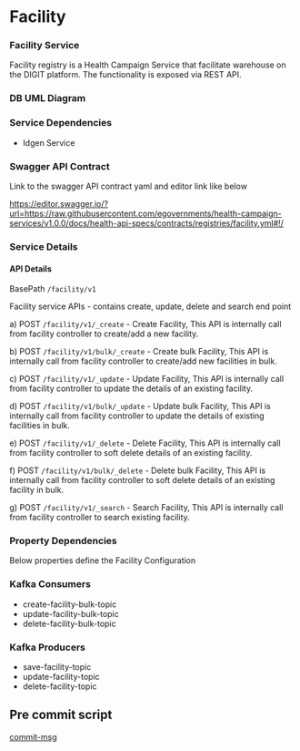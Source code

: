 # Facility

### Facility Service
Facility registry is a Health Campaign Service that facilitate warehouse on the DIGIT platform. The functionality is exposed via REST API.

### DB UML Diagram

[//]: # (<img src="/Users/menkagorakhapuriya/Documents/Health campaign/health-campaign-services/health-services/facility/facility-uml-diagram.png"/>)

### Service Dependencies
- Idgen Service

### Swagger API Contract
Link to the swagger API contract yaml and editor link like below

https://editor.swagger.io/?url=https://raw.githubusercontent.com/egovernments/health-campaign-services/v1.0.0/docs/health-api-specs/contracts/registries/facility.yml#!/

### Service Details

#### API Details
BasePath `/facility/v1`

Facility service APIs - contains create, update, delete and search end point

a) POST `/facility/v1/_create` - Create Facility, This API is internally call from facility controller to create/add a new facility.

b) POST `/facility/v1/bulk/_create` - Create bulk Facility, This API is internally call from facility controller to create/add new facilities in bulk.

c) POST `/facility/v1/_update` - Update Facility, This API is internally call from facility controller to update the details of an existing facility.

d) POST `/facility/v1/bulk/_update` - Update bulk Facility, This API is internally call from facility controller to update the details of existing facilities in bulk.

e) POST `/facility/v1/_delete` - Delete Facility, This API is internally call from facility controller to soft delete details of an existing facility.

f) POST `/facility/v1/bulk/_delete` - Delete bulk Facility, This API is internally call from facility controller to soft delete details of an existing facility in bulk.

g) POST `/facility/v1/_search` - Search Facility, This API is internally call from facility controller to search existing facility.

### Property Dependencies

Below properties define the Facility Configuration

### Kafka Consumers

- create-facility-bulk-topic
- update-facility-bulk-topic
- delete-facility-bulk-topic

### Kafka Producers

- save-facility-topic
- update-facility-topic
- delete-facility-topic

## Pre commit script

[commit-msg](https://gist.github.com/jayantp-egov/14f55deb344f1648503c6be7e580fa12)
